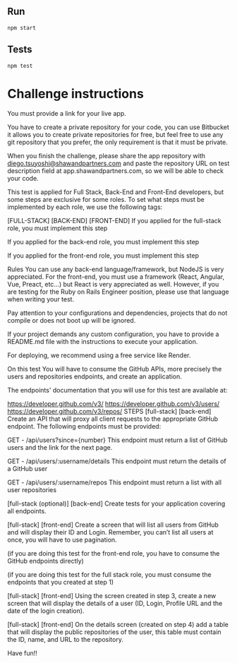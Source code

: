 ## Run
`npm start`


## Tests
`npm test`


# Challenge instructions
You must provide a link for your live app.

You have to create a private repository for your code, you can use Bitbucket it allows you to create private repositories for free, but feel free to use any git repository that you prefer, the only requirement is that it must be private.

When you finish the challenge, please share the app repository with diego.tsuyoshi@shawandpartners.com and paste the repository URL on test description field at app.shawandpartners.com, so we will be able to check your code.

This test is applied for Full Stack, Back-End and Front-End developers, but some steps are exclusive for some roles. To set what steps must be implemented by each role, we use the following tags:

[FULL-STACK]	[BACK-END]	[FRONT-END]
If you applied for the full-stack role, you must implement this step

If you applied for the back-end role, you must implement this step

If you applied for the front-end role, you must implement this step

Rules
You can use any back-end language/framework, but NodeJS is very appreciated. For the front-end, you must use a framework (React, Angular, Vue, Preact, etc…) but React is very appreciated as well. However, if you are testing for the Ruby on Rails Engineer position, please use that language when writing your test.

Pay attention to your configurations and dependencies, projects that do not compile or does not boot up will be ignored.

If your project demands any custom configuration, you have to provide a README.md file with the instructions to execute your application.

For deploying, we recommend using a free service like Render.

On this test
You will have to consume the GitHub APIs, more precisely the users and repositories endpoints, and create an application.

The endpoints' documentation that you will use for this test are available at:

https://developer.github.com/v3/
https://developer.github.com/v3/users/
https://developer.github.com/v3/repos/
STEPS
[full-stack] [back-end]
Create an API that will proxy all client requests to the appropriate GitHub endpoint. The following endpoints must be provided:

GET - /api/users?since={number}
This endpoint must return a list of GitHub users and the link for the next page.

GET - /api/users/:username/details
This endpoint must return the details of a GitHub user

GET - /api/users/:username/repos
This endpoint must return a list with all user repositories

[full-stack (optional)] [back-end]
Create tests for your application covering all endpoints.

[full-stack] [front-end]
Create a screen that will list all users from GitHub and will display their ID and Login. Remember, you can’t list all users at once, you will have to use pagination.

(if you are doing this test for the front-end role, you have to consume the GitHub endpoints directly)

(if you are doing this test for the full stack role, you must consume the endpoints that you created at step 1)

[full-stack] [front-end]
Using the screen created in step 3, create a new screen that will display the details of a user (ID, Login, Profile URL and the date of the login creation).

[full-stack] [front-end]
On the details screen (created on step 4) add a table that will display the public repositories of the user, this table must contain the ID, name, and URL to the repository.

Have fun!!
